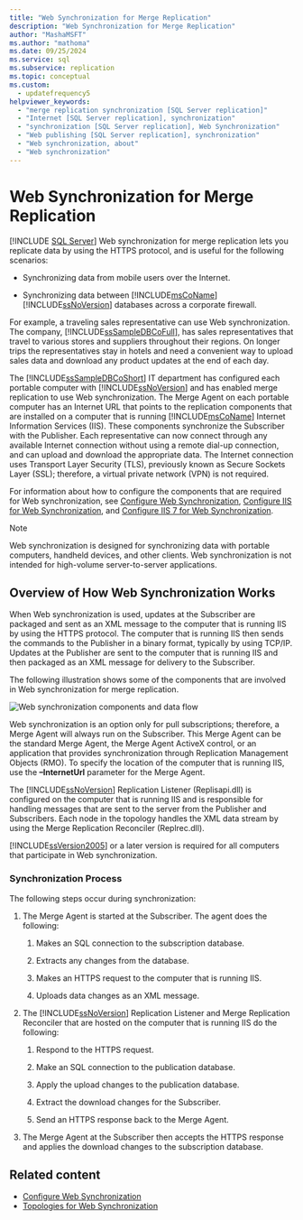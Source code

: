 ```yaml
---
title: "Web Synchronization for Merge Replication"
description: "Web Synchronization for Merge Replication"
author: "MashaMSFT"
ms.author: "mathoma"
ms.date: 09/25/2024
ms.service: sql
ms.subservice: replication
ms.topic: conceptual
ms.custom:
  - updatefrequency5
helpviewer_keywords:
  - "merge replication synchronization [SQL Server replication]"
  - "Internet [SQL Server replication], synchronization"
  - "synchronization [SQL Server replication], Web Synchronization"
  - "Web publishing [SQL Server replication], synchronization"
  - "Web synchronization, about"
  - "Web synchronization"
---
```

# Web Synchronization for Merge Replication
 [!INCLUDE [SQL Server](../../includes/applies-to-version/sqlserver.md)]
  Web synchronization for merge replication lets you replicate data by using the HTTPS protocol, and is useful for the following scenarios:  
  
-   Synchronizing data from mobile users over the Internet.  
  
-   Synchronizing data between [!INCLUDE[msCoName](../../includes/msconame-md.md)] [!INCLUDE[ssNoVersion](../../includes/ssnoversion-md.md)] databases across a corporate firewall.  
  
 For example, a traveling sales representative can use Web synchronization. The company, [!INCLUDE[ssSampleDBCoFull](../../includes/sssampledbcofull-md.md)], has sales representatives that travel to various stores and suppliers throughout their regions. On longer trips the representatives stay in hotels and need a convenient way to upload sales data and download any product updates at the end of each day.  
  
 The [!INCLUDE[ssSampleDBCoShort](../../includes/sssampledbcoshort-md.md)] IT department has configured each portable computer with [!INCLUDE[ssNoVersion](../../includes/ssnoversion-md.md)] and has enabled merge replication to use Web synchronization. The Merge Agent on each portable computer has an Internet URL that points to the replication components that are installed on a computer that is running [!INCLUDE[msCoName](../../includes/msconame-md.md)] Internet Information Services (IIS). These components synchronize the Subscriber with the Publisher. Each representative can now connect through any available Internet connection without using a remote dial-up connection, and can upload and download the appropriate data. The Internet connection uses Transport Layer Security (TLS), previously known as Secure Sockets Layer (SSL); therefore, a virtual private network (VPN) is not required.  
  
 For information about how to configure the components that are required for Web synchronization, see [Configure Web Synchronization](../../relational-databases/replication/configure-web-synchronization.md), [Configure IIS for Web Synchronization](./configure-iis-7-for-web-synchronization.md), and [Configure IIS 7 for Web Synchronization](../../relational-databases/replication/configure-iis-7-for-web-synchronization.md).  
  
> [!NOTE]  
>  Web synchronization is designed for synchronizing data with portable computers, handheld devices, and other clients. Web synchronization is not intended for high-volume server-to-server applications.  
  
## Overview of How Web Synchronization Works  
 When Web synchronization is used, updates at the Subscriber are packaged and sent as an XML message to the computer that is running IIS by using the HTTPS protocol. The computer that is running IIS then sends the commands to the Publisher in a binary format, typically by using TCP/IP. Updates at the Publisher are sent to the computer that is running IIS and then packaged as an XML message for delivery to the Subscriber.  
  
 The following illustration shows some of the components that are involved in Web synchronization for merge replication.  
  
 ![Web synchronization components and data flow](../../relational-databases/replication/media/web-sync01.gif "Web synchronization components and data flow")  
  
 Web synchronization is an option only for pull subscriptions; therefore, a Merge Agent will always run on the Subscriber. This Merge Agent can be the standard Merge Agent, the Merge Agent ActiveX control, or an application that provides synchronization through Replication Management Objects (RMO). To specify the location of the computer that is running IIS, use the **–InternetUrl** parameter for the Merge Agent.  
  
 The [!INCLUDE[ssNoVersion](../../includes/ssnoversion-md.md)] Replication Listener (Replisapi.dll) is configured on the computer that is running IIS and is responsible for handling messages that are sent to the server from the Publisher and Subscribers. Each node in the topology handles the XML data stream by using the Merge Replication Reconciler (Replrec.dll).  
  
 [!INCLUDE[ssVersion2005](../../includes/ssversion2005-md.md)] or a later version is required for all computers that participate in Web synchronization.  
  
### Synchronization Process  
 The following steps occur during synchronization:  
  
1.  The Merge Agent is started at the Subscriber. The agent does the following:  
  
    1.  Makes an SQL connection to the subscription database.  
  
    2.  Extracts any changes from the database.  
  
    3.  Makes an HTTPS request to the computer that is running IIS.  
  
    4.  Uploads data changes as an XML message.  
  
2.  The [!INCLUDE[ssNoVersion](../../includes/ssnoversion-md.md)] Replication Listener and Merge Replication Reconciler that are hosted on the computer that is running IIS do the following:  
  
    1.  Respond to the HTTPS request.  
  
    2.  Make an SQL connection to the publication database.  
  
    3.  Apply the upload changes to the publication database.  
  
    4.  Extract the download changes for the Subscriber.  
  
    5.  Send an HTTPS response back to the Merge Agent.  
  
3.  The Merge Agent at the Subscriber then accepts the HTTPS response and applies the download changes to the subscription database.  
  
## Related content

- [Configure Web Synchronization](../../relational-databases/replication/configure-web-synchronization.md)
- [Topologies for Web Synchronization](../../relational-databases/replication/topologies-for-web-synchronization.md)
